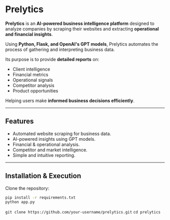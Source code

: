 # Prelytics

**Prelytics** is an **AI-powered business intelligence platform** designed to analyze companies by scraping their websites and extracting **operational and financial insights**.  

Using **Python, Flask, and OpenAI's GPT models**, Prelytics automates the process of gathering and interpreting business data.  

Its purpose is to provide **detailed reports** on:  
- Client intelligence  
- Financial metrics  
- Operational signals  
- Competitor analysis  
- Product opportunities  

Helping users make **informed business decisions efficiently**.  

---

## Features
- Automated website scraping for business data.  
- AI-powered insights using GPT models.  
- Financial & operational analysis.  
- Competitor and market intelligence.  
- Simple and intuitive reporting.  

---

## Installation & Execution

Clone the repository:

```bash
pip install -r requirements.txt
python app.py
```
```git clone https://github.com/your-username/prelytics.git```
```cd prelytics```

